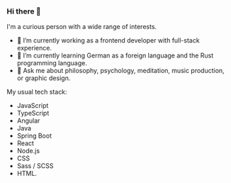 ### Hi there 👋

I'm a curious person with a wide range of interests.

- 🔭 I’m currently working as a frontend developer with full-stack experience.
- 🌱 I’m currently learning German as a foreign language and the Rust programming language.
- 💬 Ask me about philosophy, psychology, meditation, music production, or graphic design.

My usual tech stack:
- JavaScript
- TypeScript
- Angular
- Java
- Spring Boot
- React
- Node.js
- CSS
- Sass / SCSS
- HTML.
